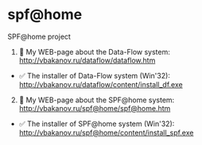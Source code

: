 # spf@home
SPF@home project 

1. :eyes: My WEB-page about the Data-Flow system:
http://vbakanov.ru/dataflow/dataflow.htm

* :white_check_mark: The installer of Data-Flow system (Win'32):
http://vbakanov.ru/dataflow/content/install_df.exe

2. :eyes: My WEB-page about the SPF@home system:
http://vbakanov.ru/spf@home/spf@home.htm

* :white_check_mark: The installer of SPF@home system (Win'32):
http://vbakanov.ru/spf@home/content/install_spf.exe
